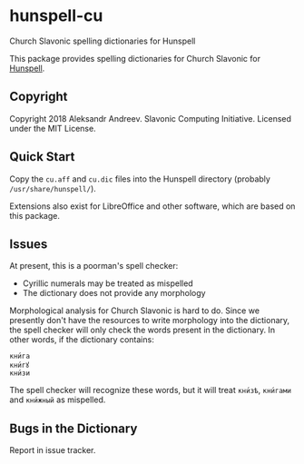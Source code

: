 # hunspell-cu
Church Slavonic spelling dictionaries for Hunspell

This package provides spelling dictionaries for Church Slavonic
for [Hunspell](https://hunspell.github.io/).

## Copyright

Copyright 2018 Aleksandr Andreev.
Slavonic Computing Initiative.
Licensed under the MIT License.

## Quick Start

Copy the `cu.aff` and `cu.dic` files into the Hunspell directory
(probably `/usr/share/hunspell/`).

Extensions also exist for LibreOffice and other software, which
are based on this package.

## Issues

At present, this is a poorman's spell checker:

- Cyrillic numerals may be treated as mispelled
- The dictionary does not provide any morphology

Morphological analysis for Church Slavonic is hard to do. Since
we presently don't have the resources to write morphology into
the dictionary, the spell checker will only check the words present
in the dictionary. In other words, if the dictionary contains:

```
кни́га
кни́гꙋ
кни́зи
```

The spell checker will recognize these words, but it will treat
`кни́зѣ`, `кни́гами` and `кни́жный` as mispelled.

## Bugs in the Dictionary

Report in issue tracker.

